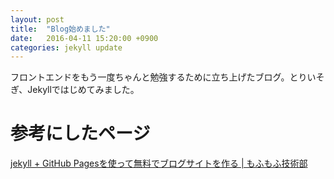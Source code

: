 ```yaml
---
layout: post
title:  "Blog始めました"
date:   2016-04-11 15:20:00 +0900
categories: jekyll update
---
```

フロントエンドをもう一度ちゃんと勉強するために立ち上げたブログ。とりいそぎ、Jekyllではじめてみました。

# 参考にしたページ
[jekyll + GitHub Pagesを使って無料でブログサイトを作る | もふもふ技術部](http://j-caw.co.jp/blog/?p=1615 "jekyll + GitHub Pagesを使って無料でブログサイトを作る | もふもふ技術部")
